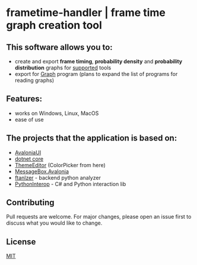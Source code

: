 # frametime-handler | frame time graph creation tool

## This software allows you to:
- create and export **frame timing**, **probability density** and **probability distribution** graphs for [supported]() tools
- export for [Graph](https://www.padowan.dk/) program (plans to expand the list of programs for reading graphs)

## Features:
- works on Windows, Linux, MacOS
- ease of use

## The projects that the application is based on:
- [AvaloniaUI](https://github.com/AvaloniaUI/Avalonia)
- [dotnet core](https://github.com/dotnet/core)
- [ThemeEditor](https://github.com/wieslawsoltes/ThemeEditor) (ColorPicker from here)
- [MessageBox.Avalonia](https://github.com/CreateLab/MessageBox.Avalonia)
- [ftanlzer](https://github.com/FlexxxerAlex/ftanlzer) - backend python analyzer
- [PythonInterop](https://github.com/FlexxxerAlex/PythonInterop) - C# and Python interaction lib

## Contributing
Pull requests are welcome. For major changes, please open an issue first to discuss what you would like to change.

## License
[MIT](https://choosealicense.com/licenses/mit/)
